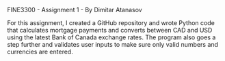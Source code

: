 FINE3300 - Assignment 1 - By Dimitar Atanasov

For this assignment, I created a GitHub repository and wrote Python code that calculates mortgage payments and converts between CAD and USD using the latest Bank of Canada exchange rates. The program also goes a step further and validates user inputs to make sure only valid numbers and currencies are entered.
